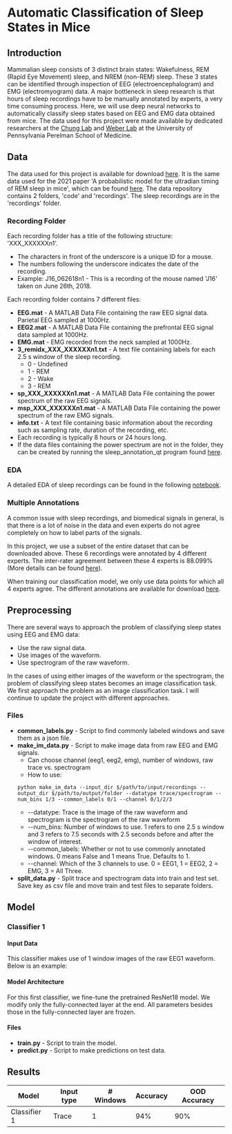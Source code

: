 # Automatic Classification of Sleep States in Mice

## Introduction
Mammalian sleep consists of 3 distinct brain states: Wakefulness, REM (Rapid Eye Movement) sleep, and NREM (non-REM) sleep. 
These 3 states can be identified through inspection of EEG (electroencephalogram) and EMG (electromyogram) data. 
A major bottleneck in sleep research is that hours of sleep recordings have to be manually annotated by experts, a very time consuming process. 
Here, we will use deep neural networks to automatically classify sleep states based on EEG and EMG data obtained from mice. 
The data used for this project were made available by dedicated researchers at the [Chung Lab](https://chunglab.med.upenn.edu/) and [Weber Lab](https://www.med.upenn.edu/weberlab/) at the 
University of Pennsylvania Perelman School of Medicine.

## Data
The data used for this project is available for download [here](). It is the same data used for the 2021 paper 'A probabilistic model for the ultradian timing of REM sleep in mice', which can be found [here](). The data repository contains 2 folders, 'code' and 'recordings'. The sleep recordings are in the 'recordings' folder.

### Recording Folder
Each recording folder has a title of the following structure: 'XXX_XXXXXXn1'.
* The characters in front of the underscore is a unique ID for a mouse. 
* The numbers following the underscore indicates the date of the recording.
* Example: J16_062618n1 - This is a recording of the mouse named 'J16' taken on June 26th, 2018.

Each recording folder contains 7 different files:
* **EEG.mat** - A MATLAB Data File containing the raw EEG signal data. Parietal EEG sampled at 1000Hz.
* **EEG2.mat** - A MATLAB Data File containing the prefrontal EEG signal data sampled at 1000Hz.
* **EMG.mat** - EMG recorded from the neck sampled at 1000Hz.
* **3_remidx_XXX_XXXXXXn1.txt** - A text file containing labels for each 2.5 s window of the sleep recording.
  * 0 - Undefined
  * 1 - REM
  * 2 - Wake
  * 3 - REM
* **sp_XXX_XXXXXXn1.mat** - A MATLAB Data File containing the power spectrum of the raw EEG signals.
* **msp_XXX_XXXXXXn1.mat** - A MATLAB Data File containing the power spectrum of the raw EMG signals.
* **info.txt** - A text file containing basic information about the recording such as sampling rate, duration of the recording, etc.
* Each recording is typically 8 hours or 24 hours long.
* If the data files containing the power spectrum are not in the folder, they can be created by running the sleep_annotation_qt program found [here]().

### EDA
A detailed EDA of sleep recordings can be found in the following [notebook]().

### Multiple Annotations
A common issue with sleep recordings, and biomedical signals in general, is that there is a lot of noise in the data and even experts do not agree completely on how to label parts of the signals. 

In this project, we use a subset of the entire dataset that can be downloaded above. These 6 recordings were annotated by 4 different experts. The inter-rater agreement between these 4 experts is 88.099% (More details can be found [here]()). 

When training our classification model, we only use data points for which all 4 experts agree. The different annotations are available for download [here]().

## Preprocessing
There are several ways to approach the problem of classifying sleep states using EEG and EMG data:
* Use the raw signal data.
* Use images of the waveform.
* Use spectrogram of the raw waveform.

In the cases of using either images of the waveform or the spectrogram, the problem of classifying sleep states becomes an image classification task. We first approach the problem as an image classification task. I will continue to update the project with different approaches.

### Files
* **common_labels.py** - Script to find commonly labeled windows and save them as a json file.
* **make_im_data.py** - Script to make image data from raw EEG and EMG signals.
  * Can choose channel (eeg1, eeg2, emg), number of windows, raw trace vs. spectrogram
  * How to use:
  ```
  python make_im_data --input_dir $/path/to/input/recordings --output_dir $/path/to/output/folder --datatype trace/spectrogram --num_bins 1/3 --common_labels 0/1 --channel 0/1/2/3
  ```
    * --datatype: Trace is the image of the raw waveform and spectrogram is the spectrogram of the raw waveform
    * --num_bins: Number of windows to use. 1 refers to one 2.5 s window and 3 refers to 7.5 seconds with 2.5 seconds before and after the window of interest.
    * --common_labels: Whether or not to use commonly annotated windows. 0 means False and 1 means True. Defaults to 1.
    * --channel: Which of the 3 channels to use. 0 = EEG1, 1 = EEG2, 2 = EMG, 3 = All Three.
* **split_data.py** - Split trace and spectrogram data into train and test set. Save key as csv file and move train and test files to separate folders.

## Model
### Classifier 1
#### Input Data
This classifier makes use of 1 window images of the raw EEG1 waveform. Below is an example:

#### Model Architecture
For this first classifier, we fine-tune the pretrained ResNet18 model. We modify only the fully-connected layer at the end. All parameters besides those in the fully-connected layer are frozen.

#### Files
* **train.py** - Script to train the model.
* **predict.py** - Script to make predictions on test data.

## Results
Model | Input type | # Windows | Accuracy | OOD Accuracy
------|------------|-----------|----------|--------------
Classifier 1| Trace|      1    | 94%      | 90%